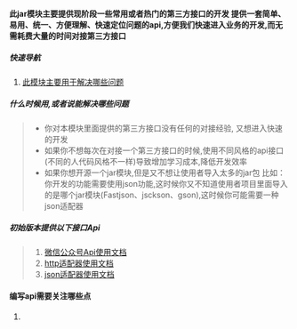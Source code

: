 #### 此jar模块主要提供现阶段一些常用或者热门的第三方接口的开发 提供一套简单、易用、统一、方便理解、快速定位问题的api,方便我们快速进入业务的开发,而无需耗费大量的时间对接第三方接口
##### 快速导航
1. [此模块主要用于解决哪些问题](#deal)
##### 什么时候用,或者说能解决哪些问题
>* 你对本模块里面提供的第三方接口没有任何的对接经验, 又想进入快速的开发
>* 如果你不想每次在对接一个第三方接口的时候,使用不同风格的api接口(不同的人代码风格不一样)导致增加学习成本,降低开发效率
>* 如果你想开源一个jar模块,但是又不想让使用者导入太多的jar包 比如：你开发的功能需要使用json功能,这时候你又不知道使用者项目里面导入的是哪个jar模块(Fastjson、jsckson、gson),这时候你可能需要一种json适配器
       
##### 初始版本提供以下接口Api
>1. [微信公众号Api使用文档](/doc/微信公众号Api文档.md)
>2. [http适配器使用文档](/doc/http适配器文档.md)
>3. [json适配器使用文档](/doc/json适配器文档.md)

#### <a id="deal">编写api需要关注哪些点</a>
1. 
